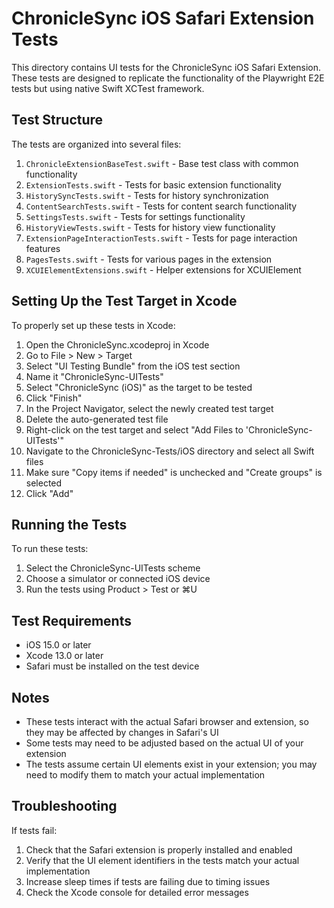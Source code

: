 # ChronicleSync iOS Safari Extension Tests

This directory contains UI tests for the ChronicleSync iOS Safari Extension. These tests are designed to replicate the functionality of the Playwright E2E tests but using native Swift XCTest framework.

## Test Structure

The tests are organized into several files:

1. `ChronicleExtensionBaseTest.swift` - Base test class with common functionality
2. `ExtensionTests.swift` - Tests for basic extension functionality
3. `HistorySyncTests.swift` - Tests for history synchronization
4. `ContentSearchTests.swift` - Tests for content search functionality
5. `SettingsTests.swift` - Tests for settings functionality
6. `HistoryViewTests.swift` - Tests for history view functionality
7. `ExtensionPageInteractionTests.swift` - Tests for page interaction features
8. `PagesTests.swift` - Tests for various pages in the extension
9. `XCUIElementExtensions.swift` - Helper extensions for XCUIElement

## Setting Up the Test Target in Xcode

To properly set up these tests in Xcode:

1. Open the ChronicleSync.xcodeproj in Xcode
2. Go to File > New > Target
3. Select "UI Testing Bundle" from the iOS test section
4. Name it "ChronicleSync-UITests"
5. Select "ChronicleSync (iOS)" as the target to be tested
6. Click "Finish"
7. In the Project Navigator, select the newly created test target
8. Delete the auto-generated test file
9. Right-click on the test target and select "Add Files to 'ChronicleSync-UITests'"
10. Navigate to the ChronicleSync-Tests/iOS directory and select all Swift files
11. Make sure "Copy items if needed" is unchecked and "Create groups" is selected
12. Click "Add"

## Running the Tests

To run these tests:

1. Select the ChronicleSync-UITests scheme
2. Choose a simulator or connected iOS device
3. Run the tests using Product > Test or ⌘U

## Test Requirements

- iOS 15.0 or later
- Xcode 13.0 or later
- Safari must be installed on the test device

## Notes

- These tests interact with the actual Safari browser and extension, so they may be affected by changes in Safari's UI
- Some tests may need to be adjusted based on the actual UI of your extension
- The tests assume certain UI elements exist in your extension; you may need to modify them to match your actual implementation

## Troubleshooting

If tests fail:

1. Check that the Safari extension is properly installed and enabled
2. Verify that the UI element identifiers in the tests match your actual implementation
3. Increase sleep times if tests are failing due to timing issues
4. Check the Xcode console for detailed error messages